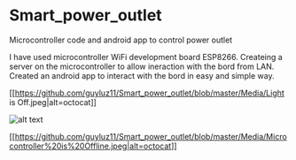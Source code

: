 # Smart_power_outlet
Microcontroller code and android app to control power outlet

I have used microcontroller WiFi development board ESP8266.
Createing a server on the microcontroller to allow ineraction with the bord from LAN.
Created an android app to interact with the bord in easy and simple way.


[[https://github.com/guyluz11/Smart_power_outlet/blob/master/Media/Light is Off.jpeg|alt=octocat]]

![alt text](https://github.com/guyluz11/Smart_power_outlet/blob/master/Media/Light%20is%20On.jpeg)

[[https://github.com/guyluz11/Smart_power_outlet/blob/master/Media/Microcontroller%20is%20Offline.jpeg|alt=octocat]]



